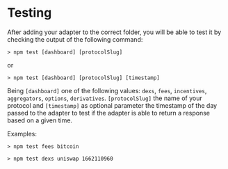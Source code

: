 # Testing

After adding your adapter to the correct folder, you will be able to test it by checking the output of the following command:

```
> npm test [dashboard] [protocolSlug]
```

or

```
> npm test [dashboard] [protocolSlug] [timestamp]
```

Being `[dashboard]` one of the following values: `dexs`, `fees`, `incentives`, `aggregators`, `options`, `derivatives`. `[protocolSlug]` the name of your protocol and `[timestamp]` as optional parameter the timestamp of the day passed to the adapter to test if the adapter is able to return a response based on a given time.

Examples:

```
> npm test fees bitcoin
```

```
> npm test dexs uniswap 1662110960
```
